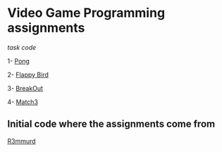 # Video Game Programming assignments
_task code_

1- [Pong](https://github.com/DefFoxPy/VideoGameProgrammingAssignments/tree/main/pong)

2- [Flappy Bird](https://github.com/DefFoxPy/VideoGameProgrammingAssignments/tree/main/flappy_bird)

3- [BreakOut](https://github.com/DefFoxPy/VideoGameProgrammingAssignments/tree/main/breakout)

4- [Match3](https://github.com/DefFoxPy/VideoGameProgrammingAssignments/tree/main/match3)

## Initial code where the assignments come from
[R3mmurd](https://github.com/R3mmurd/VideoGameProgramming)
